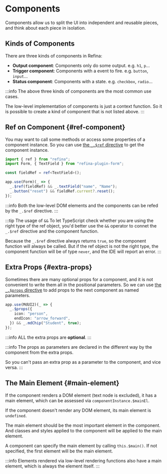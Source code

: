 # Components

Components allow us to split the UI into independent and reusable pieces, and think about each piece in isolation.

## Kinds of Components

There are three kinds of components in Refina:

- **Output component**: Components only do some output. e.g. `h1`, `p`...
- **Trigger component**: Components with a event to fire. e.g. `button`, `input`...
- **Status component**: Components with a state. e.g. `checkbox`, `radio`...

:::info
The above three kinds of components are the most common use cases.

The low-level implementation of components is just a context function. So it is possible to create a kind of component that is not listed above.
:::

## Ref on Component {#ref-component}

You may want to call some methods or access some properties of a component instance. So you can use [the `_.$ref` directive](../../api/directives.md#ref) to get the component instance.

```ts
import { ref } from "refina";
import Form, { TextField } from "refina-plugin-form";

const fieldRef = ref<TextField>();

app.use(Form)(_ => {
  _.$ref(fieldRef) && _.textField("name", "Name");
  _.button("reset") && fieldRef.current?.reset();
});
```

:::info
Both the low-level DOM elements and the components can be refed by the `_.$ref` directive.
:::

:::tip The usage of `&&`
To let TypeScript check whether you are using the right type of the ref object, you'd better use the `&&` operator to connet the `_.$ref` directive and the component function.

Because the `_.$ref` directive always returns `true`, so the component function will always be called. But if the ref object is not the right type, the component function will be of type `never`, and the IDE will report an error.
:::

## Extra Props {#extra-props}

Sometimes there are many optional props for a component, and it is not convenient to write them all in the positional parameters. So we can use [the `_.$props` directive](../../api/directives.md#props) to add props to the next component as named parameters.

```ts
app.use(MdUI2)(_ => {
  _.$props({
    icon: "person",
    endIcon: "arrow_forward",
  }) && _.mdChip("Student", true);
});
```

:::info
ALL the extra props are **optional**.
:::

:::info
The props as parameters are declared in the different way by the component from the extra props.

So you can't pass an extra prop as a parameter to the component, and vice versa.
:::

## The Main Element {#main-element}

If the component renders a DOM element (text node is excluded), it has a main element, which can be assessed via `componentInstance.$mainEl`.

If the component doesn't render any DOM element, its main element is `undefined`.

The main element should be the most important element in the component. And classes and styles applied to the component will be applied to the main element.

A component can specify the main element by calling `this.$main()`. If not specified, the first element will be the main element.

:::info
Elements rendered via low-level rendering functions also have a main element, which is always the element itself.
:::
